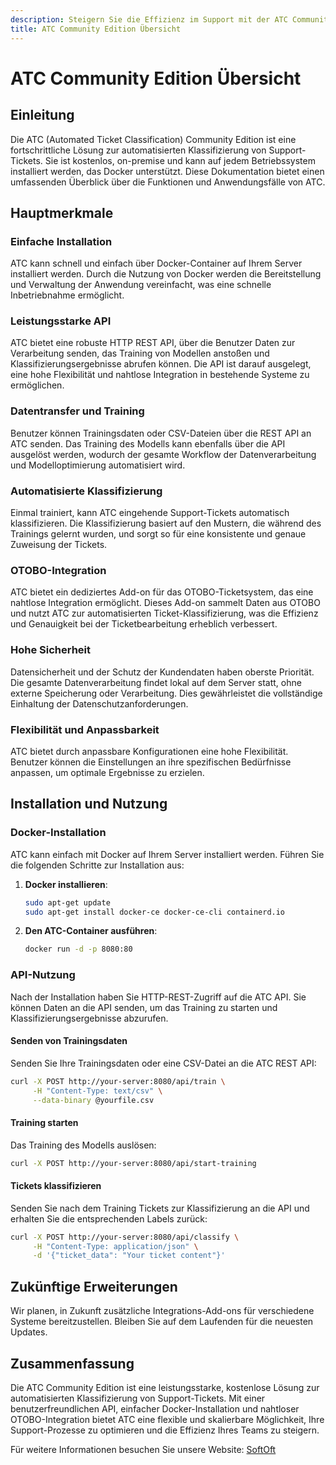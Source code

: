 ```yaml
---
description: Steigern Sie die Effizienz im Support mit der ATC Community Edition, einem kostenlosen On-Premise-Tool zur automatisierten Ticket-Klassifizierung. Einfache Installation mit Docker und nahtlose Integration in OTOBO zur Verbesserung der Genauigkeit und Gewährleistung der Datensicherheit.
title: ATC Community Edition Übersicht
---
```

# ATC Community Edition Übersicht

## Einleitung

Die ATC (Automated Ticket Classification) Community Edition ist eine fortschrittliche Lösung zur automatisierten Klassifizierung von Support-Tickets. Sie ist kostenlos, on-premise und kann auf jedem Betriebssystem installiert werden, das Docker unterstützt. Diese Dokumentation bietet einen umfassenden Überblick über die Funktionen und Anwendungsfälle von ATC.

## Hauptmerkmale

### Einfache Installation

ATC kann schnell und einfach über Docker-Container auf Ihrem Server installiert werden. Durch die Nutzung von Docker werden die Bereitstellung und Verwaltung der Anwendung vereinfacht, was eine schnelle Inbetriebnahme ermöglicht.

### Leistungsstarke API

ATC bietet eine robuste HTTP REST API, über die Benutzer Daten zur Verarbeitung senden, das Training von Modellen anstoßen und Klassifizierungsergebnisse abrufen können. Die API ist darauf ausgelegt, eine hohe Flexibilität und nahtlose Integration in bestehende Systeme zu ermöglichen.

### Datentransfer und Training

Benutzer können Trainingsdaten oder CSV-Dateien über die REST API an ATC senden. Das Training des Modells kann ebenfalls über die API ausgelöst werden, wodurch der gesamte Workflow der Datenverarbeitung und Modelloptimierung automatisiert wird.

### Automatisierte Klassifizierung

Einmal trainiert, kann ATC eingehende Support-Tickets automatisch klassifizieren. Die Klassifizierung basiert auf den Mustern, die während des Trainings gelernt wurden, und sorgt so für eine konsistente und genaue Zuweisung der Tickets.

### OTOBO-Integration

ATC bietet ein dediziertes Add-on für das OTOBO-Ticketsystem, das eine nahtlose Integration ermöglicht. Dieses Add-on sammelt Daten aus OTOBO und nutzt ATC zur automatisierten Ticket-Klassifizierung, was die Effizienz und Genauigkeit bei der Ticketbearbeitung erheblich verbessert.

### Hohe Sicherheit

Datensicherheit und der Schutz der Kundendaten haben oberste Priorität. Die gesamte Datenverarbeitung findet lokal auf dem Server statt, ohne externe Speicherung oder Verarbeitung. Dies gewährleistet die vollständige Einhaltung der Datenschutzanforderungen.

### Flexibilität und Anpassbarkeit

ATC bietet durch anpassbare Konfigurationen eine hohe Flexibilität. Benutzer können die Einstellungen an ihre spezifischen Bedürfnisse anpassen, um optimale Ergebnisse zu erzielen.

## Installation und Nutzung

### Docker-Installation

ATC kann einfach mit Docker auf Ihrem Server installiert werden. Führen Sie die folgenden Schritte zur Installation aus:

1. **Docker installieren**:

   ```bash
   sudo apt-get update
   sudo apt-get install docker-ce docker-ce-cli containerd.io
   ```

2. **Den ATC-Container ausführen**:

   ```bash
   docker run -d -p 8080:80
   ```

### API-Nutzung

Nach der Installation haben Sie HTTP-REST-Zugriff auf die ATC API. Sie können Daten an die API senden, um das Training zu starten und Klassifizierungsergebnisse abzurufen.

#### Senden von Trainingsdaten

Senden Sie Ihre Trainingsdaten oder eine CSV-Datei an die ATC REST API:

```bash
curl -X POST http://your-server:8080/api/train \
     -H "Content-Type: text/csv" \
     --data-binary @yourfile.csv
```

#### Training starten

Das Training des Modells auslösen:

```bash
curl -X POST http://your-server:8080/api/start-training
```

#### Tickets klassifizieren

Senden Sie nach dem Training Tickets zur Klassifizierung an die API und erhalten Sie die entsprechenden Labels zurück:

```bash
curl -X POST http://your-server:8080/api/classify \
     -H "Content-Type: application/json" \
     -d '{"ticket_data": "Your ticket content"}'
```

## Zukünftige Erweiterungen

Wir planen, in Zukunft zusätzliche Integrations-Add-ons für verschiedene Systeme bereitzustellen. Bleiben Sie auf dem Laufenden für die neuesten Updates.

## Zusammenfassung

Die ATC Community Edition ist eine leistungsstarke, kostenlose Lösung zur automatisierten Klassifizierung von Support-Tickets. Mit einer benutzerfreundlichen API, einfacher Docker-Installation und nahtloser OTOBO-Integration bietet ATC eine flexible und skalierbare Möglichkeit, Ihre Support-Prozesse zu optimieren und die Effizienz Ihres Teams zu steigern.

Für weitere Informationen besuchen Sie unsere Website: [SoftOft](https://softoft.de/otobo/docs)